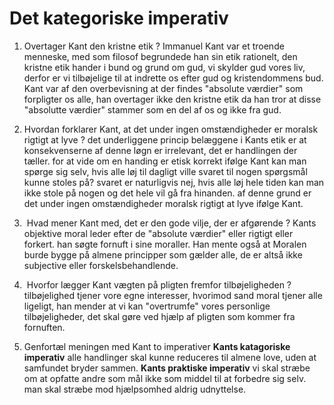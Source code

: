 # Det kategoriske imperativ

1) Overtager Kant den kristne etik ?
Immanuel Kant var et troende menneske, med som filosof begrundede han sin etik rationelt, den kristne etik hander i bund og grund om gud, vi skylder gud vores liv, derfor er vi tilbøjelige til at indrette os efter gud og kristendommens bud. Kant var af den overbevisning at der findes "absolute værdier" som forpligter os alle, han overtager ikke den kristne etik da han tror at disse "absolutte værdier" stammer som en del af os og ikke fra gud. 

2) Hvordan forklarer Kant, at det under ingen omstændigheder er moralsk rigtigt at lyve ?
det underliggene princip belæggene i Kants etik er at  konsekvenserne af denne løgn er irrelevant, det er handlingen der tæller. for at vide om en handing er etisk korrekt ifølge Kant kan man spørge sig selv, hvis alle løj til dagligt ville svaret til nogen spørgsmål kunne stoles på? svaret er naturligvis nej, hvis alle løj hele tiden kan man ikke stole på nogen og det hele vil gå fra hinanden.  af denne grund er det under ingen omstændigheder moralsk rigtigt at lyve ifølge Kant.

4)  Hvad mener Kant med, det er den gode vilje, der er afgørende ?
Kants objektive moral leder efter de "absolute værdier" eller rigtigt eller forkert. han søgte fornuft i sine moraller. Han mente også at Moralen burde bygge på almene principper som gælder alle, de er altså ikke subjective eller forskelsbehandlende.

6)  Hvorfor lægger Kant vægten på pligten fremfor tilbøjeligheden ?
tilbøjelighed tjener vore egne interesser, hvorimod sand moral tjener alle ligeligt, han mender at vi kan "overtrumfe" vores personlige tilbøjeligheder, det skal gøre ved hjælp af pligten som kommer fra fornuften.

7) Genfortæl meningen med Kant to imperativer
__Kants katagoriske imperativ__
alle handlinger skal kunne reduceres til almene love, uden at samfundet bryder sammen. 
__Kants praktiske imperativ__
vi skal stræbe om at opfatte andre som mål ikke som middel til at forbedre sig selv. man skal stræbe mod hjælpsomhed aldrig udnyttelse.